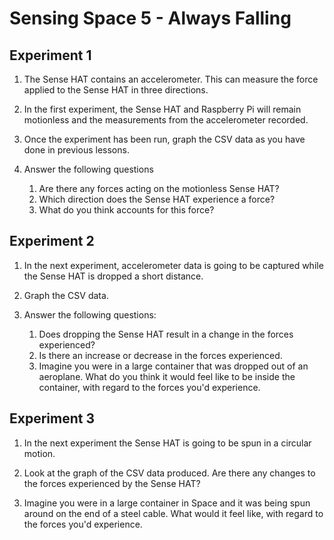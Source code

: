 # Sensing Space 5 - Always Falling

## Experiment 1

1. The Sense HAT contains an accelerometer. This can measure the force applied to the Sense HAT in three directions.

2. In the first experiment, the Sense HAT and Raspberry Pi will remain motionless and the measurements from the accelerometer recorded.

3. Once the experiment has been run, graph the CSV data as you have done in previous lessons.

4. Answer the following questions
   1. Are there any forces acting on the motionless Sense HAT?
   2. Which direction does the Sense HAT experience a force?
   3. What do you think accounts for this force?

## Experiment 2

1. In the next experiment, accelerometer data is going to be captured while the Sense HAT is dropped a short distance.

2. Graph the CSV data.

3. Answer the following questions:

	1. Does dropping the Sense HAT result in a change in the forces experienced?
	2. Is there an increase or decrease in the forces experienced.
	3. Imagine you were in a large container that was dropped out of an aeroplane. What do you think it would feel like to be inside the container, with regard to the forces you'd experience.

## Experiment 3

1. In the next experiment the Sense HAT is going to be spun in a circular motion.

2. Look at the graph of the CSV data produced. Are there any changes to the forces experienced by the Sense HAT?

3. Imagine you were in a large container in Space and it was being spun around on the end of a steel cable. What would it feel like, with regard to the forces you'd experience.

